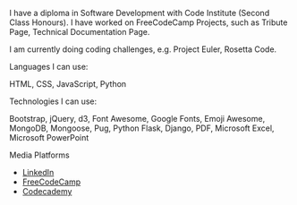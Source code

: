 
I have a diploma in Software Development with Code Institute (Second Class Honours).  I have worked on FreeCodeCamp Projects, such as
Tribute Page, Technical Documentation Page.  

I am currently doing coding challenges, e.g. Project Euler, Rosetta Code.

Languages I can use:

HTML, CSS, JavaScript, Python

Technologies I can use:

Bootstrap, jQuery, d3, Font Awesome, Google Fonts, Emoji Awesome, MongoDB, Mongoose, Pug, Python Flask, Django, PDF, Microsoft Excel, Microsoft PowerPoint

Media Platforms

- [LinkedIn](https://www.linkedin.com/in/derekdhammaloka)
- [FreeCodeCamp](https://www.freecodecamp.org/fcc12d037b9-dabe-4f48-8d36-5b872fa05c24)
- [Codecademy](https://www.codecademy.com/profiles/web7171240187)

<!---
derektypist/derektypist is a ✨ special ✨ repository because its `README.md` (this file) appears on your GitHub profile.
You can click the Preview link to take a look at your changes.
--->
